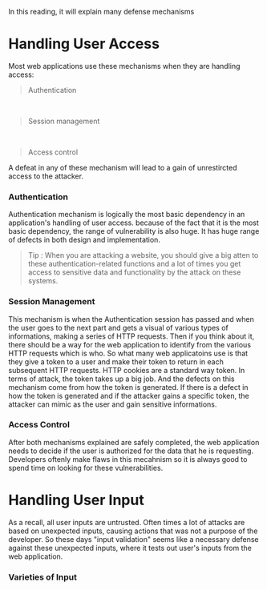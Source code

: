 In this reading, it will explain many defense mechanisms


# Handling User Access
Most web applications use these mechanisms when they are handling access:
>Authentication
<br>

>Session management
<br>


>Access control<br>

A defeat in any of these mechanism will lead to a gain of unrestircted access to the attacker.

### Authentication
Authentication mechanism is logically the most basic dependency in an application's handling of user access. because of the fact that it is the most basic dependency, the range of vulnerability is also huge. It has huge range of defects in both design and implementation. 

> Tip : When you are attacking a website, you should give a big atten to these authentication-related functions and a lot of times you get access to sensitive data and functionality by the attack on these systems.


### Session Management

This mechanism is when the Authentication session has passed and when the user goes to the next part and gets a visual of various types of informations, making a series of HTTP requests. Then if you think about it, there should be a way for the web application to identify from the various HTTP requests which is who. So what many web applicatoins use is that they give a token to a user and make their token to return in each subsequent HTTP requests. HTTP cookies are a standard way token. In terms of attack, the token takes up a big job. And the defects on this mechanism come from how the token is generated. If there is a defect in how the token is generated and if the attacker gains a specific token, the attacker can mimic as the user and gain sensitive informations.


### Access Control

After both mechanisms explained are safely completed, the web application needs to decide if the user is authorized for the data that he is requesting. Developers oftenly make flaws in this mecahnism so it is always good to spend time on looking for these vulnerabilities. 

# Handling User Input

As a recall, all user inputs are untrusted. Often times a lot of attacks are based on unexpected inputs, causing actions that was not a purpose of the developer. So these days "input validation" seems like a necessary defense against these unexpected inputs, where it tests out user's inputs from the web application.

### Varieties of Input
